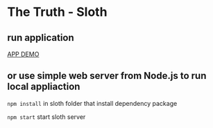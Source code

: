 # The Truth - Sloth

## run application
[APP DEMO](https://codingworkshop.github.io/TheTruth/webAPP/sloth/)

## or use simple web server from Node.js to run local appliaction

`npm install` in sloth folder that install dependency package

`npm start` start sloth server